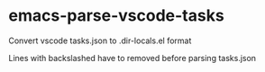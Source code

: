 # emacs-parse-vscode-tasks
Convert vscode tasks.json to .dir-locals.el format

Lines with backslashed have to removed before parsing tasks.json
